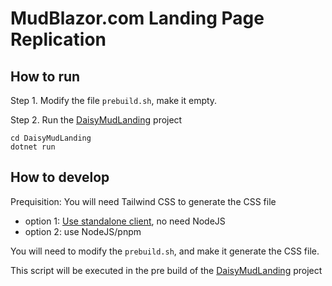 # MudBlazor.com Landing Page Replication

## How to run

Step 1. Modify the file `prebuild.sh`, make it empty.

Step 2. Run the [DaisyMudLanding](./DaisyMudLanding) project

```
cd DaisyMudLanding
dotnet run
```

## How to develop

Prequisition: You will need Tailwind CSS to generate the CSS file

* option 1: [Use standalone client](https://github.com/tailwindlabs/tailwindcss/releases/), no need NodeJS
* option 2: use NodeJS/pnpm

You will need to modify the `prebuild.sh`, and make it generate the CSS file.

This script will be executed in the pre build of the [DaisyMudLanding](./DaisyMudLanding) project
